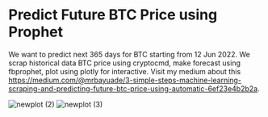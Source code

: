 # Predict Future BTC Price using Prophet
We want to predict next 365 days for BTC starting from 12 Jun 2022. We scrap historical data BTC price using cryptocmd, make forecast using fbprophet, plot using plotly for interactive. Visit my medium about this https://medium.com/@mrbayuade/3-simple-steps-machine-learning-scraping-and-predicting-future-btc-price-using-automatic-6ef23e4b2b2a.

![newplot (2)](https://user-images.githubusercontent.com/89618021/173489497-642d2a2f-63db-4656-b9da-26ae7574778b.png)
![newplot (3)](https://user-images.githubusercontent.com/89618021/173489563-a675a1bd-7e44-431b-b767-8dd0d19a5be5.png)
